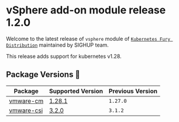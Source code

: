 # vSphere add-on module release 1.2.0

Welcome to the latest release of `vsphere` module of [`Kubernetes Fury Distribution`](https://github.com/sighupio/fury-distribution) maintained by SIGHUP team.

This release adds support for kubernetes v1.28.

## Package Versions 🚢

| Package                          | Supported Version        | Previous Version |
| -------------------------------- | ------------------------ | ---------------- |
| [vmware-cm](katalog/vmware-cm)   | [1.28.1][cm-changelog]   | `1.27.0`         |
| [vmware-csi](katalog/vmware-csi) | [3.2.0][csi-changelog]   | `3.1.2`          |

[cm-changelog]: https://github.com/kubernetes/cloud-provider-vsphere/releases/tag/v1.28.1
[csi-changelog]: https://docs.vmware.com/en/VMware-vSphere-Container-Storage-Plug-in/3.0/rn/vmware-vsphere-container-storage-plugin-30-release-notes/index.html
